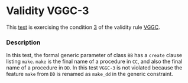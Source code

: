 # Validity VGGC-3

This [test](.) is exercising the condition [3](../Readme.md) of the validity rule [VGGC](../../vggc/Readme.md).

### Description

In this test, the formal generic parameter of class `BB` has a `create` clause listing `make`. `make` is the final name of a procedure in `CC`, and also the final name of a procedure in `DD`. In this test `VGGC-3` is not violated because the feature `make` from `DD` is renamed as `make_dd` in the generic constraint.
